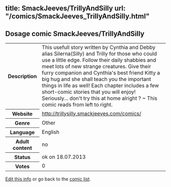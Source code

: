 title: SmackJeeves/TrillyAndSilly
url: "/comics/SmackJeeves_TrillyAndSilly.html"
---
Dosage comic SmackJeeves/TrillyAndSilly
-----------------------------------------

<p id="msg"></p>
<script type="text/javascript">
if (window.location.search === '?edit_info_mail=sent_ok') {
  var elem = document.getElementById("msg");
  elem.innerHTML = 'Edited information sucessfully sent for review, which is usually done daily. Thanks!';
  elem.className = 'ok';
}
</script>
<table class="comicinfo">
<tr>
<th>Description</th><td>This usefull story written by Cynthia and Debby alias Silerna(Silly) and Trilly for those who could use a little edge. Follow their daily shabbies and meet lots of new strange creatures. Give their furry companion and Cynthia's best friend Kitty a big hug and she shall teach you the important things in life as well! Each chapter includes a few short-comic stories that you will enjoy! Seriously... don't try this at home alright ? ~ This comic reads from left to right.</td>
</tr>
<tr>
<th>Website</th><td><a href="http://trillysilly.smackjeeves.com/comics/">http://trillysilly.smackjeeves.com/comics/</a></td>
</tr>
<tr>
<th>Genre</th><td>Other</td>
</tr>
<tr>
<th>Language</th><td>English</td>
</tr>
<tr>
<th>Adult content</th><td>no</td>
</tr>
<tr>
<th>Status</th><td>ok on 18.07.2013</td>
</tr>
<tr>
<th>Votes</th><td>0</td>
</tr>
</table>

[Edit this info](SmackJeeves_TrillyAndSilly_edit.html) or go back to the [comic list](../comic-index.html).
